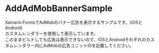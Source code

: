 # AddAdMobBannerSample
Xamarin.FormsでAdMobのバナー広告を表示するサンプルです。(iOSとAndroid)  
カスタムレンダラーを使用して表示しています。  
このままビルドしても広告は表示できないので、iOSとAndroidそれぞれのカスタムレンダラー内にAdMobの広告ユニットIDを記載してください。
